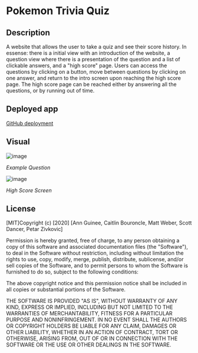 # Pokemon Trivia Quiz

## Description
A website that allows the user to take a quiz and see their score history.  In essense: there is a initial view with an introduction of the website, a question view where there is a presentation of the question and a list of clickable answers, and a "high score" page. Users can access the questions by clicking on a button, move between questions by clicking on one answer, and return to the intro screen upon reaching the high score page.  The high score page can be reached either by answering all the questions, or by running out of time.

## Deployed app
[GitHub deployment](https://gnuartemis.github.io/Trivia-Quiz/)

## Visual
![image](https://user-images.githubusercontent.com/69055538/94638109-1e2fe900-028e-11eb-9ed7-792a12104cbb.png)

*Example Question*

![image](https://user-images.githubusercontent.com/69055538/94639283-cb0b6580-0290-11eb-835b-298f4efb3b8b.png)

*High Score Screen*


## License
[MIT]Copyright (c) [2020] [Ann Guinee, Caitlin Bouroncle, Matt Weber, Scott Dancer, Petar Zivkovic]

Permission is hereby granted, free of charge, to any person obtaining a copy of this software and associated documentation files (the "Software"), to deal in the Software without restriction, including without limitation the rights to use, copy, modify, merge, publish, distribute, sublicense, and/or sell copies of the Software, and to permit persons to whom the Software is furnished to do so, subject to the following conditions:

The above copyright notice and this permission notice shall be included in all copies or substantial portions of the Software.

THE SOFTWARE IS PROVIDED "AS IS", WITHOUT WARRANTY OF ANY KIND, EXPRESS OR IMPLIED, INCLUDING BUT NOT LIMITED TO THE WARRANTIES OF MERCHANTABILITY, FITNESS FOR A PARTICULAR PURPOSE AND NONINFRINGEMENT. IN NO EVENT SHALL THE AUTHORS OR COPYRIGHT HOLDERS BE LIABLE FOR ANY CLAIM, DAMAGES OR OTHER LIABILITY, WHETHER IN AN ACTION OF CONTRACT, TORT OR OTHERWISE, ARISING FROM, OUT OF OR IN CONNECTION WITH THE SOFTWARE OR THE USE OR OTHER DEALINGS IN THE SOFTWARE.
